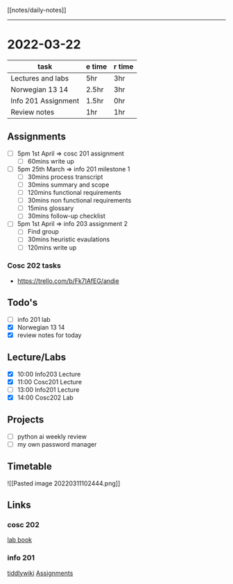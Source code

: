 [[notes/daily-notes]]

---

# 2022-03-22

| task                     | e time | r time |
| ------------------------ | ------ | ------ |
| Lectures and labs        | 5hr    | 3hr    |               
| Norwegian 13 14          | 2.5hr  | 3hr    |
| Info 201 Assignment      | 1.5hr  | 0hr    |
| Review notes             | 1hr    | 1hr    |

## Assignments
- [ ] 5pm 1st April            ⇒ cosc 201 assignment
	- [ ] 60mins write up
- [ ] 5pm 25th March      ⇒ info 201 milestone 1
	- [ ] 30mins process transcript
	- [ ] 30mins summary and scope
	- [ ] 120mins functional requirements
	- [ ] 30mins non functional requirements
	- [ ] 15mins glossary
	- [ ] 30mins follow-up checklist
- [ ] 5pm 1st April            ⇒ info 203 assignment 2
	- [ ] Find group
	- [ ] 30mins heuristic evaulations
	- [ ] 120mins write up

### Cosc 202 tasks
- https://trello.com/b/Fk7lAfEG/andie

## Todo's
- [ ] info 201 lab
- [x] Norwegian 13 14
- [x] review notes for today

## Lecture/Labs
- [x] 10:00 Info203 Lecture
- [x] 11:00 Cosc201 Lecture
- [ ] 13:00 Info201 Lecture
- [x] 14:00 Cosc202 Lab

## Projects
- [ ] python ai weekly review
- [ ] my own password manager

## Timetable
![[Pasted image 20220311102444.png]]

## Links
### cosc 202 
[lab book](https://cosc202.cspages.otago.ac.nz/lab-book/COSC202LabBook.pdf)

### info 201
[tiddlywiki](https://isgb.otago.ac.nz/infosci/INFO201/labs_release/raw/master/output/info201_labs.html#)
[Assignments](https://isgb.otago.ac.nz/info201/shared/assignments_release/raw/master/output/INFO201_Assignments.html)

